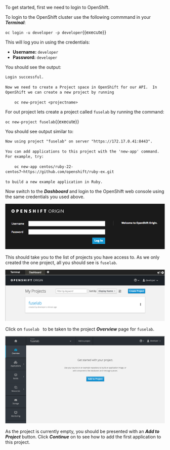 To get started, first we need to login to OpenShift.

To login to the OpenShift cluster use the following commmand in your **_Terminal_**:

``oc login -u developer -p developer``{{execute}}

This will log you in using the credentials:

* **Username:** ``developer``
* **Password:** ``developer``

You should see the output:

```
Login successful.

Now we need to create a Project space in OpenShift for our API.  In OpenShift we can create a new project by running

    oc new-project <projectname>
```

For out project lets create a project called ``fuselab`` by running the command:

``oc new-project fuselab``{{execute}}

You should see output similar to:

```
Now using project "fuselab" on server "https://172.17.0.41:8443".

You can add applications to this project with the 'new-app' command. For example, try:

    oc new-app centos/ruby-22-centos7~https://github.com/openshift/ruby-ex.git

to build a new example application in Ruby.
```

Now switch to the **_Dashboard_** and login to the OpenShift web console using the
same credentials you used above.

![Web Console Login](../../assets/middleware/fis-deploy-app/01-web-console-login.png)

This should take you to the list of projects you have access to. As we only
created the one project, all you should see is ``fuselab``.

![List of Projects](../../assets/middleware/fis-deploy-app/01-list-of-projects-3_6.png)

Click on ``fuselab `` to be taken to the project **_Overview_** page for ``fuselab``.

![Project Overview](../../assets/middleware/fis-deploy-app/01-project-overview.png)

As the project is currently empty, you should be presented with an **_Add to Project_** button. Click **_Continue_** on to see how to add the first application to this project.
